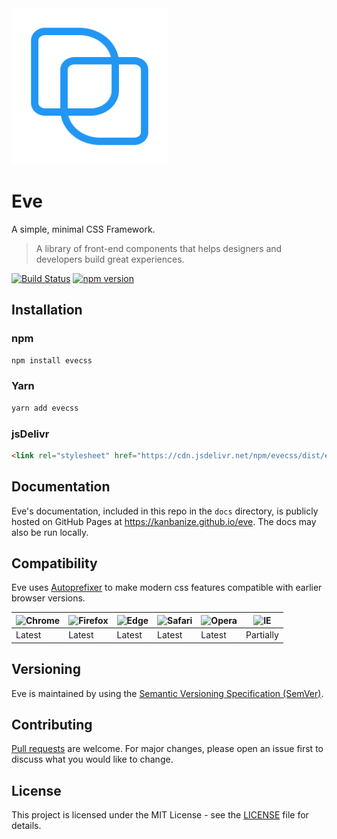 <a href="https://kanbanize.github.io/eve">
    <img src="https://raw.githubusercontent.com/kanbanize/eve/master/docs/website/assets/images/logo.png" alt="EveCSS" width="250" height="250">
</a>

# Eve

A simple, minimal CSS Framework.

> A library of front-end components that helps designers and developers build great experiences.

[![Build Status](https://travis-ci.org/kanbanize/eve.svg?branch=master)](https://travis-ci.org/kanbanize/eve)
[![npm version](https://img.shields.io/npm/v/evecss.svg)](https://www.npmjs.com/package/evecss)

## Installation

### npm

```sh
npm install evecss
```

### Yarn

```sh
yarn add evecss
```

### jsDelivr

```html
<link rel="stylesheet" href="https://cdn.jsdelivr.net/npm/evecss/dist/eve.min.css">
```

## Documentation

Eve's documentation, included in this repo in the ```docs``` directory, is publicly hosted on GitHub Pages at https://kanbanize.github.io/eve. The docs may also be run locally.

## Compatibility

Eve uses [Autoprefixer](https://github.com/postcss/autoprefixer) to make modern css features compatible with earlier browser versions.

![Chrome](https://raw.github.com/alrra/browser-logos/master/src/chrome/chrome_24x24.png) | ![Firefox](https://raw.github.com/alrra/browser-logos/master/src/firefox/firefox_24x24.png) | ![Edge](https://raw.github.com/alrra/browser-logos/master/src/edge/edge_24x24.png) | ![Safari](https://raw.github.com/alrra/browser-logos/master/src/safari/safari_24x24.png) | ![Opera](https://raw.github.com/alrra/browser-logos/master/src/opera/opera_24x24.png) | ![IE](https://raw.github.com/alrra/browser-logos/master/src/archive/internet-explorer_9-11/internet-explorer_9-11_24x24.png)
--- | --- | --- | --- | --- | --- |
Latest | Latest | Latest | Latest | Latest | Partially |

## Versioning

Eve is maintained by using the [Semantic Versioning Specification (SemVer)](http://semver.org).

## Contributing

[Pull requests](https://github.com/kanbanize/eve/blob/master/.github/PULL_REQUEST_TEMPLATE.md) are welcome. For major changes, please open an issue first to discuss what you would like to change.

## License

This project is licensed under the MIT License - see the [LICENSE](https://github.com/kanbanize/eve/blob/master/LICENSE) file for details.
